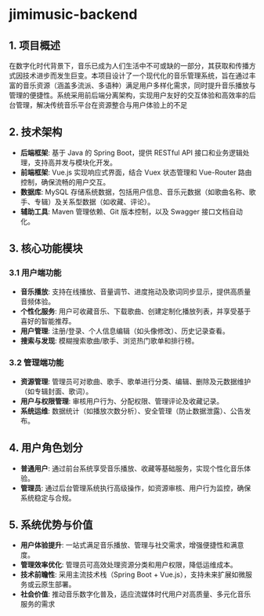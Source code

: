 # jimimusic-backend
## 1. 项目概述  
在数字化时代背景下，音乐已成为人们生活中不可或缺的一部分，其获取和传播方式因技术进步而发生巨变。本项目设计了一个现代化的音乐管理系统，旨在通过丰富的音乐资源（涵盖多流派、多语种）满足用户多样化需求，同时提升音乐播放与管理的便捷性。系统采用前后端分离架构，实现用户友好的交互体验和高效率的后台管理，解决传统音乐平台在资源整合与用户体验上的不足
## 2. 技术架构  
- **后端框架**: 基于 Java 的 Spring Boot，提供 RESTful API 接口和业务逻辑处理，支持高并发与模块化开发。  
- **前端框架**: Vue.js 实现响应式界面，结合 Vuex 状态管理和 Vue-Router 路由控制，确保流畅的用户交互。  
- **数据库**: MySQL 存储系统数据，包括用户信息、音乐元数据（如歌曲名称、歌手、专辑）及关系型数据（如收藏、评论）。  
- **辅助工具**: Maven 管理依赖、Git 版本控制，以及 Swagger 接口文档自动化。

## 3. 核心功能模块  
### 3.1 用户端功能  
- **音乐播放**: 支持在线播放、音量调节、进度拖动及歌词同步显示，提供高质量音频体验。  
- **个性化服务**: 用户可收藏音乐、下载歌曲、创建定制化播放列表，并享受基于喜好的智能推荐。  
- **用户管理**: 注册/登录、个人信息编辑（如头像修改）、历史记录查看。  
- **搜索与发现**: 模糊搜索歌曲/歌手、浏览热门歌单和排行榜。  

### 3.2 管理端功能  
- **资源管理**: 管理员可对歌曲、歌手、歌单进行分类、编辑、删除及元数据维护（如专辑封面、歌词）。  
- **用户与权限管理**: 审核用户行为、分配权限、管理评论及收藏记录。  
- **系统运维**: 数据统计（如播放次数分析）、安全管理（防止数据泄露）、公告发布。  

## 4. 用户角色划分  
- **普通用户**: 通过前台系统享受音乐播放、收藏等基础服务，实现个性化音乐体验。  
- **管理员**: 通过后台管理系统执行高级操作，如资源审核、用户行为监控，确保系统稳定与合规。  

## 5. 系统优势与价值  
- **用户体验提升**: 一站式满足音乐播放、管理与社交需求，增强便捷性和满意度。  
- **管理效率优化**: 管理员可高效处理资源分类和用户权限，降低运维成本。  
- **技术前瞻性**: 采用主流技术栈（Spring Boot + Vue.js），支持未来扩展如微服务或云原生部署。  
- **社会价值**: 推动音乐数字化普及，适应流媒体时代用户对高质量、多元化音乐服务的需求